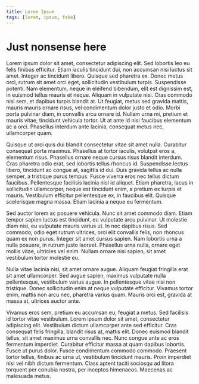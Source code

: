 ```yaml
---
title: Lorem Ipsum
tags: [lorem, ipsum, fake]
---
```



# Just nonsense here

Lorem ipsum dolor sit amet, consectetur adipiscing elit. Sed lobortis leo eu felis finibus efficitur. Etiam iaculis tincidunt dui, non accumsan nisi luctus sit amet. Integer ac tincidunt libero. Quisque sed pharetra ex. Donec metus orci, rutrum sit amet orci eget, sollicitudin vestibulum turpis. Suspendisse potenti. Nam elementum, neque in eleifend bibendum, elit est dignissim est, in euismod tellus mauris et neque. Aliquam in vulputate nisi. Cras commodo nisl sem, et dapibus turpis blandit at. Ut feugiat, metus sed gravida mattis, mauris mauris ornare risus, vel condimentum dolor justo et odio. Morbi porta pulvinar diam, in convallis arcu ornare id. Nullam urna mi, pretium et mauris vitae, tincidunt vehicula tortor. Ut at ante id nisi faucibus elementum ac a orci. Phasellus interdum ante lacinia, consequat metus nec, ullamcorper quam.

Quisque ut orci quis dui blandit consectetur vitae sit amet nulla. Curabitur consequat porta maximus. Phasellus at tortor iaculis, volutpat eros a, elementum risus. Phasellus ornare neque cursus risus blandit interdum. Cras pharetra odio erat, sed lobortis tellus rhoncus id. Suspendisse lectus libero, tincidunt ac congue at, sagittis id dui. Duis gravida tellus ac nulla semper, a tristique purus tempus. Fusce viverra eros nec tellus dictum faucibus. Pellentesque facilisis lacinia nisl id aliquet. Etiam pharetra, lacus in sollicitudin ullamcorper, neque est tincidunt enim, a pretium ex turpis et mauris. Vestibulum efficitur pellentesque ex, in faucibus elit. Quisque scelerisque magna massa. Etiam lacinia a neque eu fermentum.

Sed auctor lorem ac posuere vehicula. Nunc sit amet commodo diam. Etiam tempor sapien luctus est tincidunt, eu vulputate arcu pulvinar. Ut molestie diam nisi, eu vulputate mauris varius ut. In nec dapibus risus. Sed commodo, odio eget rutrum ultrices, orci elit convallis felis, non rhoncus quam ex non purus. Integer sit amet cursus sapien. Nam lobortis urna a nulla posuere, in rutrum justo laoreet. Phasellus urna nulla, ornare eget mollis vitae, ultricies vel enim. Nullam ornare nisi sapien, sit amet vestibulum tortor molestie eu.

Nulla vitae lacinia nisi, sit amet ornare augue. Aliquam feugiat fringilla erat sit amet ullamcorper. Sed augue sapien, maximus vulputate nulla pellentesque, vestibulum varius augue. In pellentesque vitae nisi non tristique. Donec sollicitudin enim at neque vulputate efficitur. Vivamus tortor enim, mattis non arcu nec, pharetra varius quam. Mauris orci est, gravida at massa at, ultrices auctor ante.

Vivamus eros sem, pretium eu accumsan eu, feugiat a metus. Sed facilisis id tortor vitae vestibulum. Lorem ipsum dolor sit amet, consectetur adipiscing elit. Vestibulum dictum ullamcorper ante sed efficitur. Cras consequat felis fringilla, blandit risus at, mattis elit. Donec euismod blandit tellus, sit amet maximus urna convallis nec. Nunc congue ante ac eros fermentum imperdiet. Curabitur efficitur massa at quam dapibus lobortis. Fusce ut purus dolor. Fusce condimentum commodo commodo. Praesent tortor tellus, finibus ac urna ut, vestibulum tincidunt mauris. Proin imperdiet nisl vel nibh dictum fermentum. Class aptent taciti sociosqu ad litora torquent per conubia nostra, per inceptos himenaeos. Maecenas ac malesuada metus.